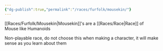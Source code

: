 ```yaml
---
{"dg-publish":true,"permalink":"/races/furfolk/mousekin/"}
---
```


[[Races/Furfolk/Mousekin\|Mousekin]]'s are a [[Races/Race\|Race]] of Mouse like Humanoids

Non-playable race, do not choose this when making a character, it will make sense as you learn about them